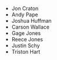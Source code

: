- Jon Craton
- Andy Pape
- Joshua Huffman
- Carson Wallace
- Gage Jones
- Reece Jones
- Justin Schy
- Triston Hart

